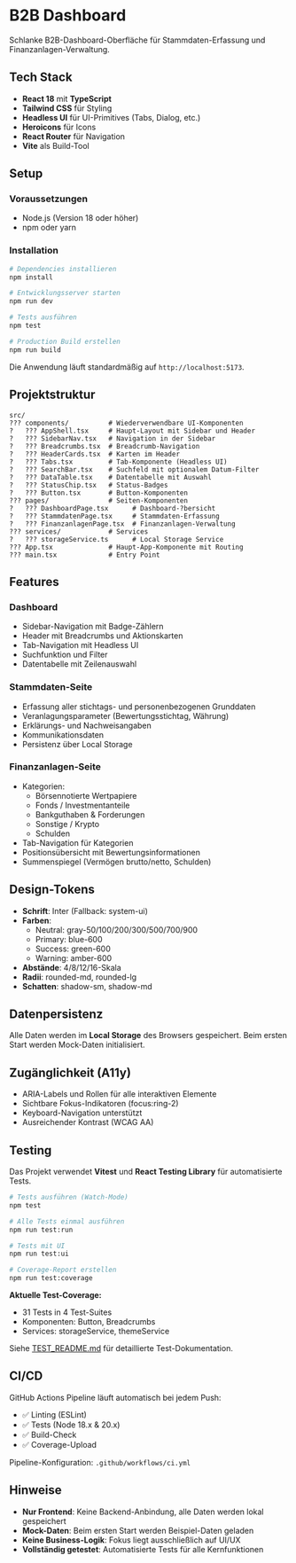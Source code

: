 # B2B Dashboard

Schlanke B2B-Dashboard-Oberfläche für Stammdaten-Erfassung und Finanzanlagen-Verwaltung.

## Tech Stack

- **React 18** mit **TypeScript**
- **Tailwind CSS** für Styling
- **Headless UI** für UI-Primitives (Tabs, Dialog, etc.)
- **Heroicons** für Icons
- **React Router** für Navigation
- **Vite** als Build-Tool

## Setup

### Voraussetzungen

- Node.js (Version 18 oder höher)
- npm oder yarn

### Installation

```bash
# Dependencies installieren
npm install

# Entwicklungsserver starten
npm run dev

# Tests ausführen
npm test

# Production Build erstellen
npm run build
```

Die Anwendung läuft standardmäßig auf `http://localhost:5173`.

## Projektstruktur

```
src/
??? components/          # Wiederverwendbare UI-Komponenten
?   ??? AppShell.tsx     # Haupt-Layout mit Sidebar und Header
?   ??? SidebarNav.tsx   # Navigation in der Sidebar
?   ??? Breadcrumbs.tsx  # Breadcrumb-Navigation
?   ??? HeaderCards.tsx  # Karten im Header
?   ??? Tabs.tsx         # Tab-Komponente (Headless UI)
?   ??? SearchBar.tsx    # Suchfeld mit optionalem Datum-Filter
?   ??? DataTable.tsx    # Datentabelle mit Auswahl
?   ??? StatusChip.tsx   # Status-Badges
?   ??? Button.tsx       # Button-Komponenten
??? pages/               # Seiten-Komponenten
?   ??? DashboardPage.tsx      # Dashboard-?bersicht
?   ??? StammdatenPage.tsx     # Stammdaten-Erfassung
?   ??? FinanzanlagenPage.tsx  # Finanzanlagen-Verwaltung
??? services/            # Services
?   ??? storageService.ts      # Local Storage Service
??? App.tsx              # Haupt-App-Komponente mit Routing
??? main.tsx             # Entry Point
```

## Features

### Dashboard

- Sidebar-Navigation mit Badge-Zählern
- Header mit Breadcrumbs und Aktionskarten
- Tab-Navigation mit Headless UI
- Suchfunktion und Filter
- Datentabelle mit Zeilenauswahl

### Stammdaten-Seite

- Erfassung aller stichtags- und personenbezogenen Grunddaten
- Veranlagungsparameter (Bewertungsstichtag, Währung)
- Erklärungs- und Nachweisangaben
- Kommunikationsdaten
- Persistenz über Local Storage

### Finanzanlagen-Seite

- Kategorien:
  - Börsennotierte Wertpapiere
  - Fonds / Investmentanteile
  - Bankguthaben & Forderungen
  - Sonstige / Krypto
  - Schulden
- Tab-Navigation für Kategorien
- Positionsübersicht mit Bewertungsinformationen
- Summenspiegel (Vermögen brutto/netto, Schulden)

## Design-Tokens

- **Schrift**: Inter (Fallback: system-ui)
- **Farben**: 
  - Neutral: gray-50/100/200/300/500/700/900
  - Primary: blue-600
  - Success: green-600
  - Warning: amber-600
- **Abstände**: 4/8/12/16-Skala
- **Radii**: rounded-md, rounded-lg
- **Schatten**: shadow-sm, shadow-md

## Datenpersistenz

Alle Daten werden im **Local Storage** des Browsers gespeichert. Beim ersten Start werden Mock-Daten initialisiert.

## Zugänglichkeit (A11y)

- ARIA-Labels und Rollen für alle interaktiven Elemente
- Sichtbare Fokus-Indikatoren (focus:ring-2)
- Keyboard-Navigation unterstützt
- Ausreichender Kontrast (WCAG AA)

## Testing

Das Projekt verwendet **Vitest** und **React Testing Library** für automatisierte Tests.

```bash
# Tests ausführen (Watch-Mode)
npm test

# Alle Tests einmal ausführen
npm run test:run

# Tests mit UI
npm run test:ui

# Coverage-Report erstellen
npm run test:coverage
```

**Aktuelle Test-Coverage:**
- 31 Tests in 4 Test-Suites
- Komponenten: Button, Breadcrumbs
- Services: storageService, themeService

Siehe [TEST_README.md](./TEST_README.md) für detaillierte Test-Dokumentation.

## CI/CD

GitHub Actions Pipeline läuft automatisch bei jedem Push:
- ✅ Linting (ESLint)
- ✅ Tests (Node 18.x & 20.x)
- ✅ Build-Check
- ✅ Coverage-Upload

Pipeline-Konfiguration: `.github/workflows/ci.yml`

## Hinweise

- **Nur Frontend**: Keine Backend-Anbindung, alle Daten werden lokal gespeichert
- **Mock-Daten**: Beim ersten Start werden Beispiel-Daten geladen
- **Keine Business-Logik**: Fokus liegt ausschließlich auf UI/UX
- **Vollständig getestet**: Automatisierte Tests für alle Kernfunktionen

